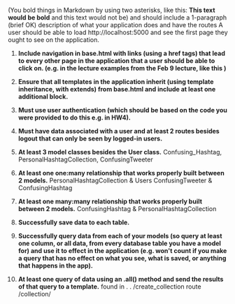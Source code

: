 (You bold things in Markdown by using two asterisks, like this: **This text would be bold** and this text would not be) and should include a 1-paragraph (brief OK) description of what your application does and have the routes
A user should be able to load http://localhost:5000 and see the first page they ought to see on the application.

1. **Include navigation in base.html with links (using a href tags) that lead to every other page in the application that a user should be able to click on. (e.g. in the lecture examples from the Feb 9 lecture, like this )**

2. **Ensure that all templates in the application inherit (using template inheritance, with extends) from base.html and include at least one additional block.**

3. **Must use user authentication (which should be based on the code you were provided to do this e.g. in HW4).**

4. **Must have data associated with a user and at least 2 routes besides logout that can only be seen by logged-in users.**

5. **At least 3 model classes besides the User class.**
	Confusing_Hashtag, PersonalHashtagCollection, ConfusingTweeter

6. **At least one one:many relationship that works properly built between 2 models.**
	PersonalHashtagCollection & Users
	ConfusingTweeter & ConfusingHashtag

 7. **At least one many:many relationship that works properly built between 2 models.**
 	ConfusingHashtag & PersonalHashtagCollection

 8. **Successfully save data to each table.**

 9. **Successfully query data from each of your models (so query at least one column, or all data, from every database table you have a model for) and use it to effect in the application (e.g. won't count if you make a query that has no effect on what you see, what is saved, or anything that happens in the app).**

 10. **At least one query of data using an .all() method and send the results of that query to a template.**
 	found in . . 
 		/create_collection route 
 		/collection/<title> route 
 		/all_confusing_tweeters 

 11. **At least one query of data using a .filter_by(... and show the results of that query directly (e.g. by sending the results to a template) or indirectly (e.g. using the results of the query to make a request to an API or save other data to a table).**
 	found in. . . 
 		/all_confusing_tweeters 
 		/update/<hashtag> 
 		/delete/<collection> 
 		/collection/<title>
 		/collections
 		get_hashtag_by_id(id)
 		get_or_create_collection(title, current_user, ht_list=[])
 		 get_or_create_hashtag
 
12. **At least one helper function that is not a get_or_create function should be defined and invoked in the application.**
	get_hashtag_by_id(id)
	get_hashtag_defs_from_API

 13. **At least two get_or_create functions should be defined and invoked in the application (such that information can be saved without being duplicated / encountering errors).**
 	get_or_create_hashtag(hashtag, tweeter, difficulty, definition)
 	get_or_create_collection(title, current_user, ht_list=[])

 14. **At least one error handler for a 404 error and a corresponding template.**

 15. **Include at least 4 template .html files in addition to the error handling template files.**

 16. **At least one Jinja template for loop**
 	all_hashtags_and_ct.html
 	collection_contents.html
 	hashtag_results.html
 	personal_collection.html
 17.  **At least two Jinja template conditionals should occur amongst the templates.**
 	all_hashtags_and_ct.html
 	create_collection.html
 
 18. **At least one request to a REST API that is based on data submitted in a WTForm OR data accessed in another way online (e.g. scraping with BeautifulSoup that does accord with other involved sites' Terms of Service, etc).**

 19. **Your application should use data from a REST API or other source such that the application processes the data in some way and saves some information that came from the source to the database (in some way).**
 
 20. **At least one WTForm that sends data with a GET request to a new page.**
 	UpdateButtonForm

21. **At least one WTForm that sends data with a POST request to the same page. (NOT counting the login or registration forms provided for you in class.)**
	HashtagForm

 22. **At least one WTForm that sends data with a POST request to a new page. (NOT counting the login or registration forms provided for you in class.)**
 	CollectionCreateForm

 23. **At least two custom validators for a field in a WTForm, NOT counting the custom validators included in the log in/auth code.**
 	validate_difficult(form, field)
 	validate_hashtag(form,field)

24. **Include at least one way to update items saved in the database in the application (like in HW5).**

25. **Include at least one way to delete items saved in the database in the application (also like in HW5).**

26. **Include at least one use of redirect.**
	/create_collection
	/delete/<collection>
	/update/<hashtag>

 27. **Include at least two uses of url_for. (HINT: Likely you'll need to use this several times, really.)**
 	/create_collection
 	/delete/<collection>
 	/update/<hashtag>

 28. **Have at least 5 view functions that are not included with the code we have provided.**